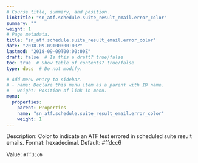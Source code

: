 ```yaml
---
# Course title, summary, and position.
linktitle: "sn_atf.schedule.suite_result_email.error_color"
summary: ""
weight: 1
# Page metadata.
title: "sn_atf.schedule.suite_result_email.error_color"
date: "2018-09-09T00:00:00Z"
lastmod: "2018-09-09T00:00:00Z"
draft: false  # Is this a draft? true/false
toc: true  # Show table of contents? true/false
type: docs  # Do not modify.

# Add menu entry to sidebar.
# - name: Declare this menu item as a parent with ID name.
# - weight: Position of link in menu.
menu:
  properties:
    parent: Properties
    name: "sn_atf.schedule.suite_result_email.error_color"
    weight: 1
---
```


Description: Color to indicate an ATF test errored in scheduled suite result emails. Format: hexadecimal. Default: #ffdcc6


Value: `#ffdcc6`